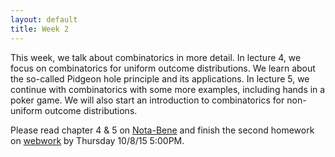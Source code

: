 ```yaml
---
layout: default
title: Week 2
---
```


This week, we talk about combinatorics in more detail. In lecture 4, we focus on combinatorics for uniform outcome distributions. We learn about the so-called Pidgeon hole principle and its applications.
In lecture 5, we continue with combinatorics with some more examples, including hands in a poker game. We will also start an introduction to combinatorics for non-uniform outcome distributions.

Please read chapter 4 & 5 on [Nota-Bene](http://nb.mit.edu/) and finish the second homework on [webwork](http://webwork.cse.ucsd.edu/webwork2/CSE103_Fall2015/) by Thursday 10/8/15 5:00PM.
